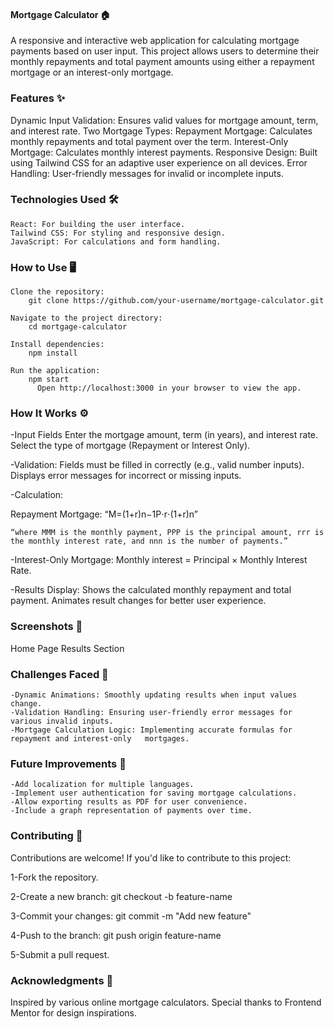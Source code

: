 
#### Mortgage Calculator 🏠
  A responsive and interactive web application for calculating mortgage payments based on user input. This project allows users to determine their monthly repayments and total payment amounts using either a repayment mortgage or an interest-only mortgage.


### Features ✨
  Dynamic Input Validation: Ensures valid values for mortgage amount, term, and interest rate.
  Two Mortgage Types:
        Repayment Mortgage: Calculates monthly repayments and total payment over the term.
        Interest-Only Mortgage: Calculates monthly interest payments.
  Responsive Design: Built using Tailwind CSS for an adaptive user experience on all devices.
  Error Handling: User-friendly messages for invalid or incomplete inputs.


### Technologies Used 🛠️
    React: For building the user interface.
    Tailwind CSS: For styling and responsive design.
    JavaScript: For calculations and form handling.


### How to Use 🖥️
    Clone the repository:
        git clone https://github.com/your-username/mortgage-calculator.git

    Navigate to the project directory:
        cd mortgage-calculator

    Install dependencies:
        npm install

    Run the application:
        npm start
          Open http://localhost:3000 in your browser to view the app.


### How It Works ⚙️

-Input Fields
      Enter the mortgage amount, term (in years), and interest rate.
      Select the type of mortgage (Repayment or Interest Only).

-Validation:
      Fields must be filled in correctly (e.g., valid number inputs).
      Displays error messages for incorrect or missing inputs.

-Calculation:

Repayment Mortgage:
    “M\=(1+r)n−1P⋅r⋅(1+r)n​”

    “where MMM is the monthly payment, PPP is the principal amount, rrr is the monthly interest rate, and nnn is the number of payments.”


-Interest-Only Mortgage:
      Monthly interest = Principal × Monthly Interest Rate.

-Results Display:
      Shows the calculated monthly repayment and total payment.
      Animates result changes for better user experience.


### Screenshots 📸
Home Page
Results Section


### Challenges Faced 🚀
    -Dynamic Animations: Smoothly updating results when input values change.
    -Validation Handling: Ensuring user-friendly error messages for various invalid inputs.
    -Mortgage Calculation Logic: Implementing accurate formulas for repayment and interest-only   mortgages.


### Future Improvements 🔧
    -Add localization for multiple languages.
    -Implement user authentication for saving mortgage calculations.
    -Allow exporting results as PDF for user convenience.
    -Include a graph representation of payments over time.



### Contributing 🤝
Contributions are welcome! If you'd like to contribute to this project:

1-Fork the repository.

2-Create a new branch:
      git checkout -b feature-name

3-Commit your changes:
      git commit -m "Add new feature"

4-Push to the branch:
      git push origin feature-name

5-Submit a pull request.


### Acknowledgments 🙌
Inspired by various online mortgage calculators.
Special thanks to Frontend Mentor for design inspirations.